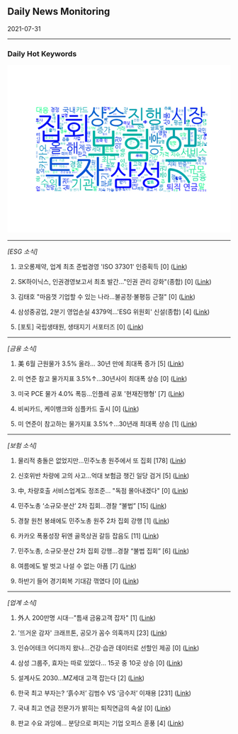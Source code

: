 ## Daily News Monitoring 

2021-07-31 

----------

### Daily Hot Keywords 

![word_cloud](image/2021-07-31_word_cloud.png)

----------

*[ESG 소식]*

1. 코오롱제약, 업계 최초 준법경영 'ISO 37301' 인증획득 [0] ([Link](https://news.naver.com/main/read.naver?mode=LSD&mid=sec&sid1=101&oid=421&aid=0005513504))

2. SK하이닉스, 인권경영보고서 최초 발간…"인권 관리 강화"(종합) [0] ([Link](https://news.naver.com/main/read.naver?mode=LSD&mid=sec&sid1=101&oid=003&aid=0010639333))

3. 김태호 "마음껏 기업할 수 있는 나라…불공정·불평등 근절" [0] ([Link](https://news.naver.com/main/read.naver?mode=LSD&mid=sec&sid1=102&oid=277&aid=0004946486))

4. 삼성중공업, 2분기 영업손실 4379억…'ESG 위원회' 신설(종합) [4] ([Link](https://news.naver.com/main/read.naver?mode=LSD&mid=sec&sid1=101&oid=003&aid=0010639383))

5. [포토] 국립생태원, 생태지기 서포터즈 [0] ([Link](https://news.naver.com/main/read.naver?mode=LSD&mid=sec&sid1=100&oid=018&aid=0004999283))

----------

*[금융 소식]*

1. 美 6월 근원물가 3.5% 올라… 30년 만에 최대폭 증가 [5] ([Link](https://news.naver.com/main/read.naver?mode=LSD&mid=sec&sid1=104&oid=366&aid=0000750994))

2. 미 연준 참고 물가지표 3.5%↑…30년사이 최대폭 상승 [0] ([Link](https://news.naver.com/main/read.naver?mode=LSD&mid=sec&sid1=104&oid=056&aid=0011093092))

3. 미국 PCE 물가 4.0% 폭등…인플레 공포 '현재진행형' [7] ([Link](https://news.naver.com/main/read.naver?mode=LSD&mid=sec&sid1=101&oid=018&aid=0004999293))

4. 비씨카드, 케이뱅크와 심플카드 출시 [0] ([Link](https://news.naver.com/main/read.naver?mode=LSD&mid=sec&sid1=101&oid=003&aid=0010639511))

5. 미 연준이 참고하는 물가지표 3.5%↑…30년래 최대폭 상승 [1] ([Link](https://news.naver.com/main/read.naver?mode=LSD&mid=sec&sid1=101&oid=001&aid=0012567061))

----------

*[보험 소식]*

1. 물리적 충돌은 없었지만...민주노총 원주에서 또 집회 [178] ([Link](https://news.naver.com/main/read.naver?mode=LSD&mid=sec&sid1=102&oid=052&aid=0001621396))

2. 신호위반 차량에 고의 사고…억대 보험금 챙긴 일당 검거 [5] ([Link](https://news.naver.com/main/read.naver?mode=LSD&mid=sec&sid1=102&oid=056&aid=0011093044))

3. 中, 차량호출 서비스업계도 정조준… "독점 몰아내겠다" [0] ([Link](https://news.naver.com/main/read.naver?mode=LSD&mid=sec&sid1=104&oid=469&aid=0000620903))

4. 민주노총 ‘소규모·분산’ 2차 집회…경찰 “불법” [15] ([Link](https://news.naver.com/main/read.naver?mode=LSD&mid=sec&sid1=102&oid=056&aid=0011093016))

5. 경찰 원천 봉쇄에도 민주노총 원주 2차 집회 강행 [1] ([Link](https://news.naver.com/main/read.naver?mode=LSD&mid=sec&sid1=161&oid=422&aid=0000497547))

6. 카카오 폭풍성장 뒤엔 골목상권 갈등 잡음도 [11] ([Link](https://news.naver.com/main/read.naver?mode=LSD&mid=sec&sid1=101&oid=009&aid=0004831897))

7. 민주노총, 소규모·분산 2차 집회 강행…경찰 “불법 집회” [6] ([Link](https://news.naver.com/main/read.naver?mode=LSD&mid=sec&sid1=102&oid=056&aid=0011093038))

8. 여름에도 발 벗고 나설 수 없는 아픔 [7] ([Link](https://news.naver.com/main/read.naver?mode=LSD&mid=sec&sid1=103&oid=032&aid=0003088995))

9. 하반기 들어 경기회복 기대감 꺾였다 [0] ([Link](https://news.naver.com/main/read.naver?mode=LSD&mid=sec&sid1=101&oid=032&aid=0003088987))

----------

*[업계 소식]*

1. 外人 200만명 시대···"틈새 금융고객 잡자" [1] ([Link](https://news.naver.com/main/read.naver?mode=LSD&mid=sec&sid1=101&oid=011&aid=0003943995))

2. '뜨거운 감자' 크래프톤, 공모가 꼼수 의혹까지 [23] ([Link](https://news.naver.com/main/read.naver?mode=LSD&mid=sec&sid1=101&oid=003&aid=0010638583))

3. 인슈어테크 어디까지 왔나…건강·습관 데이터로 선할인 제공 [0] ([Link](https://news.naver.com/main/read.naver?mode=LSD&mid=sec&sid1=101&oid=031&aid=0000615119))

4. 삼성 그룹주, 효자는 따로 있었다… 15곳 중 10곳 상승 [0] ([Link](https://news.naver.com/main/read.naver?mode=LSD&mid=sec&sid1=101&oid=366&aid=0000750917))

5. 설계사도 2030…MZ세대 고객 잡는다 [2] ([Link](https://news.naver.com/main/read.naver?mode=LSD&mid=sec&sid1=101&oid=015&aid=0004585803))

6. 한국 최고 부자는? ‘흙수저’ 김범수 VS ‘금수저’ 이재용 [231] ([Link](https://news.naver.com/main/read.naver?mode=LSD&mid=sec&sid1=101&oid=056&aid=0011092865))

7. 국내 최고 연금 전문가가 밝히는 퇴직연금의 속살 [0] ([Link](https://news.naver.com/main/read.naver?mode=LSD&mid=sec&sid1=101&oid=023&aid=0003630635))

8. 판교 수요 과잉에… 분당으로 퍼지는 기업 오피스 훈풍 [4] ([Link](https://news.naver.com/main/read.naver?mode=LSD&mid=sec&sid1=101&oid=366&aid=0000750883))

